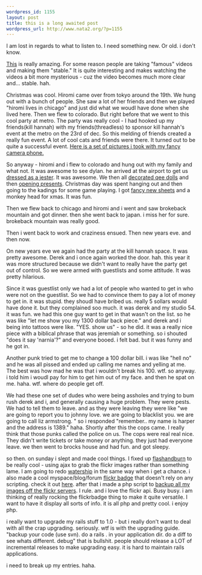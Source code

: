 ```yaml
--- 
wordpress_id: 1155
layout: post
title: this is a long awaited post
wordpress_url: http://www.nata2.org/?p=1155
---
```

I am lost in regards to what to listen to. I need something new. Or old. i don't know. 

<a href="http://www.bigfootencounters.com/files/mk_davis_pgf.gif">This</a> is really amazing. For some reason people are taking "famous" videos and making them "stable." It is quite interesting and makes watching the videos a bit more mysterious - cuz the video becomes much more clear and... stable. hah. 

Christmas was cool. Hiromi came over from tokyo around the 19th. We hung out with a bunch of people. She saw a lot of her friends and then we played "hiromi lives in chicago" and just did what we woudl have done when she lived here. Then we flew to colorado. But right before that we went to this cool party at metro. The party was really cool - I had hooked up my friends(kill hannah) with my friends(threadless) to sponsor kill hannah's event at the metro on the 23rd of dec. So this melding of friends created a really fun event. A lot of cool cats and friends were there. It turned out to be quite a successful event. <a href="http://nata2.org/photos/album/kill-hannah-at-the-metro/">Here is a set of pictures i took with my fancy camera phone.</a>

So anyway - hiromi and i flew to colorado and hung out with my family and what not. It was awesome to see dylan. he arrived at the airport to get us <a href="http://nata2.org/photos/album/christmas-time-2005/page/2/photo/12242005887jpg/">dressed as a jester</a>. It was awesome. We then all <a href="http://nata2.org/photos/album/christmas-diy-qee-fun/">decorated qee dolls</a> and then <a href="http://nata2.org/photos/album/christmas-time-2005/page/1/photo/12242005914jpg/">opening presents</a>. Christmas day was spent hanging out and then going to the kadings for some game playing. I got <a href="http://nata2.org/photos/show/recent/page/1/photo/my-dad-got-me-new-sheets-they-are-really-soft/">fancy new sheets</a> and a monkey head for xmas. It was fun.  

Then we flew back to chicago and hiromi and i went and saw brokeback mountain and got dinner. then she went back to japan. i miss her for sure. brokeback mountain was really good. 

Then i went back to work and craziness ensued. Then new years eve. and then now. 

On new years eve we again had the party at the kill hannah space. It was pretty awesome. Derek and i once again worked the door. hah. this year it was more structured because we didn't want to really have the party get out of control. So we were armed with  guestlists and some attitude. It was pretty hilarious. 

Since it was guestlist only we had a lot of people who wanted to get in who were not on the guestlist. So we had to convince them to pay a lot of money to get in. it was stupid. they shoudl have bribed us. really 5 sollars would have done it. but they complained soo much. it was derek and my studio 54. it was fun. we had this one guy want to get in that wasn't on the list. so he was like "let me show you my 1300 dollar back piece." and derek and i being into tattoos were like. "YES. show us" - so he did. it was a really nice piece  with a biblical phrase that was jeremiah or something. so i shouted "does it say 'narnia'?" and everyone booed. i felt bad. but it was funny and he got in. 

Another punk tried to get me to change a 100 dollar bill. i was like "hell no" and he was all pissed and ended up calling me names and yelling at me. The best was how mad he was that i wouldn't break his 100. wtf. so anyway. i told him i woudl pay for him to get him out of my face. and then he spat on me. haha. wtf. where do people get off. 

We had these one set of dudes who were being assholes and trying to bum rush derek and i, and generally causing a huge problem. They were pests. We had to tell them to leave. and as they were leaving they were like "we are going to report you to johnny love. we are going to blacklist you. we are going to call liz armstrong. "  so i responded "remember.. my name is harper and the address is 1389." haha. Shortly after this the cops came. I really think that those punks called the police on us. The cops were real real nice. They didn't write tickets or take money or anything. they just had everyone leave. we then went to brocks house and had fun. and got sleepy. 

so then. on sunday i slept and made cool things. I fixed up <a href="http://flashandburn.net">flashandburn</a> to be really cool - using ajax to grab the flickr images rather than something lame. I am going to redo <a href="http://watership.org">watership</a> in the same way when i get a chance. i also made a cool myspace/blog/forum <a href="http://flashandburn.net/flickrtools">flickr badge</a> that doesn't rely on any scripting. check it out <a href="http://flashandburn.net/flickrtools">here</a>. after that i made a php script to <a href="http://nata2.info/code/backupFlickr/backupFlickr.phps">backup all my images off the flickr servers</a>. I rule. and i love the flickr api. Busy busy. i am thinking of really rocking the flickrbadge thing to make it quite versatile. I want to have it display all sorts of info. it is all php and pretty cool. i enjoy php. 

i really want to upgrade my rails stuff to 1.0 - but i really don't want to deal with all the crap upgrading. seriously. wtf is with the upgrading guide. "backup your code (use svn). do a rails . in your application dir. do a diff to see whats different. debug" that is bullshit. people should release a LOT of incremental releases to make upgrading easy. it is hard to maintain rails applications.

i need to break up my entries. haha. 
